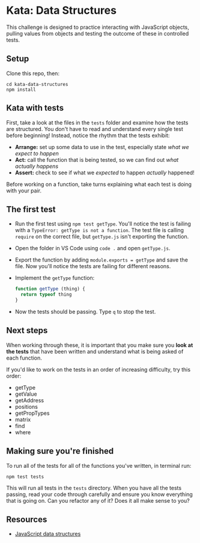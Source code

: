 # Kata: Data Structures

This challenge is designed to practice interacting with JavaScript objects, pulling values from objects and testing the outcome of these in controlled tests.


## Setup

Clone this repo, then:

  ```
  cd kata-data-structures
  npm install
  ```


## Kata with tests

First, take a look at the files in the `tests` folder and examine how the tests are structured. You don't have to read and understand every single test before beginning! Instead, notice the rhythm that the tests exhibit:

 * **Arrange:** set up some data to use in the test, especially state _what we expect to happen_
 * **Act:** call the function that is being tested, so we can find out _what actually happens_
 * **Assert:** check to see if what we _expected_ to happen _actually_ happened!

Before working on a function, take turns explaining what each test is doing with your pair.


## The first test

* Run the first test using `npm test getType`. You'll notice the test is failing with a `TypeError: getType is not a function`. The test file is calling `require` on the correct file, but `getType.js` isn't exporting the function.

* Open the folder in VS Code using `code .` and open `getType.js`.

* Export the function by adding `module.exports = getType` and save the file. Now you'll notice the tests are failing for different reasons.

* Implement the `getType` function:

  ```js
  function getType (thing) {
    return typeof thing
  }
  ```

* Now the tests should be passing. Type `q` to stop the test.

## Next steps

When working through these, it is important that you make sure you **look at the tests** that have been written and understand what is being asked of each function. 

If you'd like to work on the tests in an order of increasing difficulty, try this order:

* getType
* getValue
* getAddress
* positions
* getPropTypes
* matrix
* find
* where


## Making sure you're finished

To run all of the tests for all of the functions you've written, in terminal run:

```
npm test tests
```

This will run all tests in the `tests` directory. When you have all the tests passing, read your code through carefully and ensure you know everything that is going on. Can you refactor any of it? Does it all make sense to you?


## Resources

* [JavaScript data structures](https://developer.mozilla.org/en-US/docs/Web/JavaScript/Data_structures)

